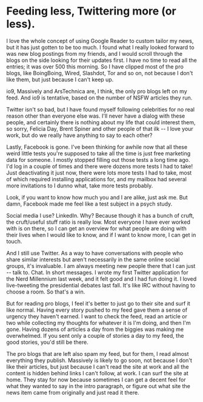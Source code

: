 # Feeding less, Twittering more (or less).

I love the whole concept of using Google Reader to custom tailor my news, but it has just gotten to be too much. I found what I really looked forward to was new blog postings from my friends, and I would scroll through the blogs on the side looking for their updates first. I have no time to read all the entries; it was over 500 this morning. So I have clipped most of the pro blogs, like BoingBoing, Wired, Slashdot, Tor and so on, not because I don't like them, but just because I can't keep up.

io9, Massively and ArsTechnica are, I think, the only pro blogs left on my feed. And io9 is tentative, based on the number of NSFW articles they run.

Twitter isn't so bad, but I have found myself following celebrities for no real reason other than everyone else was. I'll never have a dialog with these people, and certainly there is nothing about my life that could interest them, so sorry, Felicia Day, Brent Spiner and other people of that ilk -- I love your work, but do we really have anything to say to each other?

Lastly, Facebook is gone. I've been thinking for awhile now that all these weird little tests you're supposed to take all the time is just free marketing data for someone. I mostly stopped filling out those tests a long time ago. I'd log in a couple of times and there were dozens more tests I had to take! Just deactivating it just now, there were lots more tests I had to take, most of which required installing applications for, and my mailbox had several more invitations to I dunno what, take more tests probably. 

Look, if you want to know how much you and I are alike, just ask me. But damn, Facebook made me feel like a test subject in a psych study.

Social media I use? LinkedIn. Why? Because though it has a bunch of cruft, the cruft/useful stuff ratio is really low. Most everyone I have ever worked with is on there, so I can get an overview for what people are doing with their lives when I would like to know, and if I want to know more, I can get in touch.

And I still use Twitter. As a way to have conversations with people who share similar interests but aren't necessarily in the same online social groups, it's invaluable. I am always meeting new people there that I can just -- talk to. Chat. In short messages. I wrote my first Twitter application for the Nerd Millennium last week, and it felt good and I had fun doing it. I loved live-tweeting the presidential debates last fall. It's like IRC without having to choose a room. So that's a win.

But for reading pro blogs, I feel it's better to just go to their site and surf it like normal. Having every story pushed to my feed gave them a sense of urgency they haven't earned. I want to check the feed, read an article or two while collecting my thoughts for whatever it is I'm doing, and then I'm gone. Having dozens of articles a day from the biggies was making me overwhelmed. If you sent only a couple of stories a day to my feed, the good stories, you'd still be there.

The pro blogs that are left also spam my feed, but for them, I read almost everything they publish. Massively is likely to go soon, not because I don't like their articles, but just because I can't read the site at work and all the content is hidden behind links I can't follow, at work. I can surf the site at home. They stay for now because sometimes I can get a decent feel for what they wanted to say in the intro paragraph, or figure out what site the news item came from originally and just read it there.

